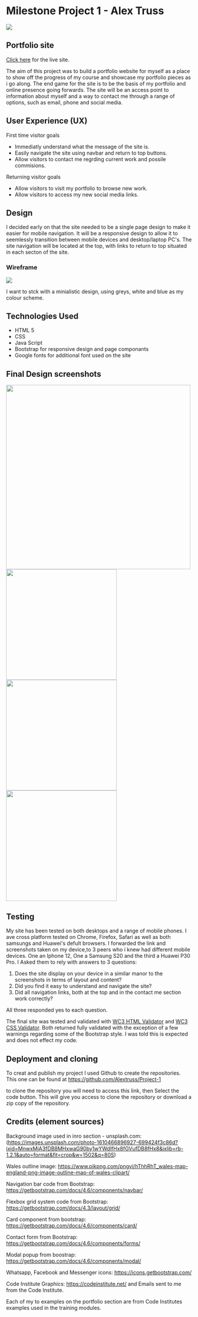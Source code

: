 # Milestone Project 1 - Alex Truss 

<img src="images/multidevicescreen.jpg">

## Portfolio site
[Click here](https://alextruss.github.io/Project-1/) for the live site.

The aim of this project was to build a portfolio website for myself as a place to show off the progress of my course and showcase my portfolio pieces as i go along. The end game for the site is to be the basis of my portfolio and online presence going forwards. The site will be an access point to information about myself and a way to contact me through a range of options, such as email, phone and social media.

## User Experience (UX)
First time visitor goals
<ul>
<li>Immediatly understand what the message of the site is.
<li>Easily navigate the site using navbar and return to top buttons.
<li>Allow visitors to contact me regrding current work and possile commisions.
</ul>

Returning visitor goals
<ul>
<li>Allow visitors to visit my portfolio to browse new work.
<li>Allow visitors to access my new social media links.
</ul>

## Design

I decided early on that the site needed to be a single page design to make it easier for mobile navigation. It will be a responsive design to allow it to seemlessly transition between mobile devices and desktop/laptop PC's. The site navigation will be located at the top, with links to return to top situated in each secton of the site.

### Wireframe
<img src="images/wireframe.JPG">

I want to stck with a minialistic design, using greys, white and blue as my colour scheme.

## Technologies Used

<ul>
<li>HTML 5
<li>CSS
<li>Java Script
<li>Bootstrap for responsive design and page componants
<li>Google fonts for additional font used on the site
</ul>


## Final Design screenshots

<img src="images/ssdesktop.jpg" width="500px" height="auto">


<img src="images/ssmobile1.jpg" width="300px" height="auto">
<img src="images/ssmobile2.jpg" width="300px" height="auto">
<img src="images/ssmobile3.jpg" width="300px" height="auto">


## Testing
My site has been tested on both desktops and a range of mobile phones.
I ave cross platform tested on Chrome, Firefox, Safari as well as both samsungs and Huawei's defult browsers. 
I forwarded the link and screenshots taken on my device,to 3 peers who i knew had different mobile devices. One an Iphone 12, One a Samsung S20 and the third a Huawei P30 Pro. I Asked them to rely with answers to 3 questions:
<ol>
<li> Does the site display on your device in a similar manor to the screenshots in terms of layout and content?
<li> Did you find it easy to understand and navigate the site?
<li> Did all navigation links, both at the top and in the contact me section work correctly?
</ol>

All three responded yes to each question.

The final site was tested and validated with [WC3 HTML Validator](https://validator.w3.org/) and [WC3 CSS Validator](https://jigsaw.w3.org/css-validator/). Both returned fully validated with the exception of a few warnings regarding some of the Bootstrap style. I was told this is expected and does not effect my code.

## Deployment and cloning

To creat and publish my project I used Github to create the repositories. This one can be found at https://github.com/Alextruss/Project-1 

to clone the repository you will need to access this link, then Select the code button. This will give you access to clone the repository or download a zip copy of the repository.

## Credits (element sources)

Background image used in inro section - unsplash.com:
(https://images.unsplash.com/photo-1610466896927-699424f3c86d?ixid=MnwxMjA3fDB8MHxwaG90by1wYWdlfHx8fGVufDB8fHx8&ixlib=rb-1.2.1&auto=format&fit=crop&w=1502&q=80S)

Wales outline image:
https://www.pikpng.com/pngvi/hThhRhT_wales-map-england-png-image-outline-map-of-wales-clipart/

Navigation bar code from Bootstrap: 
https://getbootstrap.com/docs/4.6/components/navbar/

Flexbox grid system code from Bootstrap:
https://getbootstrap.com/docs/4.3/layout/grid/

Card component from bootstrap:
https://getbootstrap.com/docs/4.6/components/card/

Contact form from Bootstrap: 
https://getbootstrap.com/docs/4.6/components/forms/

Modal popup from boostrap:
https://getbootstrap.com/docs/4.6/components/modal/

Whatsapp, Facebook and Messenger icons:
https://icons.getbootstrap.com/

Code Institute Graphics:
https://codeinstitute.net/ and Emails sent to me from the Code Institute.

Each of my to examples on the portfolio section are from Code Institutes examples used in the training modules.

